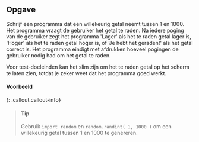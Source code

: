 ## Opgave
Schrijf een programma dat een willekeurig getal neemt tussen 1 en 1000. Het programma vraagt de gebruiker het getal te raden. Na iedere poging van de gebruiker zegt het programma 'Lager' als het te raden getal lager is, 'Hoger' als het te raden getal hoger is, of 'Je hebt het geraden!' als het getal correct is. Het programma eindigt met afdrukken hoeveel pogingen de gebruiker nodig had om het getal te raden. 

Voor test-doeleinden kan het slim zijn om het te raden getal op het scherm te laten zien, totdat je zeker weet dat het programma goed werkt.

#### Voorbeeld



{: .callout.callout-info}
> #### Tip
> Gebruik `import random` en `random.randint( 1, 1000 )` om een willekeurig getal tussen 1 en 1000 te genereren.